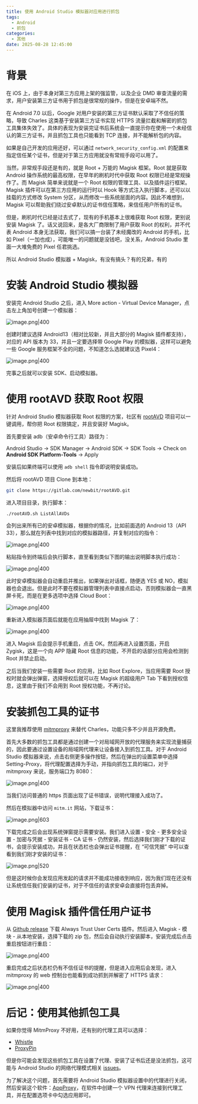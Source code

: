 ```yaml
---
title: 使用 Android Studio 模拟器对应用进行抓包
tags:
  - Android
  - 抓包
categories:
  - 其他
date: 2025-08-28 12:45:00
---
```


# 背景

在 iOS 上，由于本身对第三方应用上架的强监管，以及企业 DMD 审查流量的需求，用户安装第三方证书用于抓包是很常规的操作，但是在安卓端不然。

在 Android 7.0 以后，Google 对用户安装的第三方证书默认采取了不信任的策略，导致 Charles 这类基于安装第三方证书实现 HTTPS 流量拦截和解密的抓包工具集体失效了。具体的表现为安装完证书后系统会一直提示你在使用一个未经信认的第三方证书，并且抓包工具也只能看到 TCP 连接，并不能解析包的内容。

如果是自己开发的应用还好，可以通过 `network_security_config.xml` 的配置来指定信任某个证书，但是对于第三方应用就没有常规手段可以用了。

当然，非常规手段还是有的，就是 Root + 万能的 Magisk 框架。Root 就是获取 Android 操作系统的最高权限，在早年的刷机时代中获取 Root 权限已经是常规操作了。而 Magisk 简单来说就是一个 Root 权限的管理工具、以及插件运行框架。Magisk 插件可以在第三方应用的运行时以 Hook 等方式注入执行脚本，还可以以挂载的方式修改 System 分区，从而修改一些系统层面的内容。因此不难想到，Magisk 可以帮助我们绕过安卓默认的证书信任策略，来信任用户所有的证书。

但是，刷机时代已经是过去式了，现有的手机基本上很难获取 Root 权限，更别说安装 Magisk 了。话又说回来，是各大厂商限制了用户获取 Root 的权利，并不代表 Android 本身无法获取，我们可以搞一台装了未经魔改的 Android 的手机，比如 Pixel（一加也成），可能唯一的问题就是没钱吧，没关系，Android Studio 里面一大堆免费的 Pixel 任君挑选。

所以 Android Studio 模拟器 + Magisk，有没有搞头？有的兄弟，有的

# 安装 Android Studio 模拟器

安装完 Android Studio 之后，进入 More action - Virtual Device Manager，点击左上角加号创建一个模拟器：

![image.png|400](https://esunr-image-bed.oss-cn-beijing.aliyuncs.com/picgo/202508151506253.png)

 创建时建议选择 Android13（相对比较新，并且大部分的 Magisk 插件都支持），对应的 API 版本为 33，并且一定要选择带 Google Play 的模拟器，这样可以避免一些 Google 服务框架不全的问题，不知道怎么选就建议选 Pixel4：

![image.png|400](https://esunr-image-bed.oss-cn-beijing.aliyuncs.com/picgo/202508151508694.png)

完事之后就可以安装 SDK、启动模拟器。

# 使用 rootAVD 获取 Root 权限

针对 Android Studio 模拟器获取 Root 权限的方案，社区有 [rootAVD](https://gitlab.com/newbit/rootAVD) 项目可以一键调用，帮你把 Root 权限搞定，并且安装好 Magisk。

首先要安装 adb（安卓命令行工具）路径为：

Android Studio -> SDK Manager -> Android SDK -> SDK Tools -> Check on **Android SDK Platform-Tools** -> Apply

安装后如果终端可以使用 `adb shell` 指令即说明安装成功。

然后将 rootAVD 项目 Clone 到本地：

```sh
git clone https://gitlab.com/newbit/rootAVD.git
```

进入项目目录，执行脚本：

```sh
./rootAVD.sh ListAllAVDs
```

会列出来所有已的安卓模拟器，根据你的情况，比如前面选的 Android 13（API 33），那么就在列表中找到对应的模拟器路径，并复制对应的指令：

![image.png|400](https://esunr-image-bed.oss-cn-beijing.aliyuncs.com/picgo/202508151517303.png)

粘贴指令到终端后会执行脚本，直至看到类似下图的输出说明脚本执行成功：

![image.png|400](https://esunr-image-bed.oss-cn-beijing.aliyuncs.com/picgo/202508151526003.png)

此时安卓模拟器会自动重启并推出，如果弹出对话框，随便选 YES 或 NO，模拟器也会退出。但是此时不要在模拟器管理列表中直接点启动，否则模拟器会一直黑屏卡死，而是在更多选项中选择 Cloud Boot：

![image.png|400](https://esunr-image-bed.oss-cn-beijing.aliyuncs.com/picgo/202508151529501.png)

重新进入模拟器页面后就能在应用抽屉中找到 Magisk 了：

![image.png|400](https://esunr-image-bed.oss-cn-beijing.aliyuncs.com/picgo/202508151531052.png)

进入 Magisk 后会提示手机重启，点击 OK。然后再进入设置页面，开启 Zygisk，这是一个向 APP 隐藏 Root 信息的功能，不开启的话部分应用会检测到 Root 并禁止启动。

之后当我们安装一些需要 Root 的应用，比如 Root Explore，当应用需要 Root 授权时就会弹出弹窗，选择授权后就可以在 Magisk 的超级用户 Tab 下看到授权信息，这里由于我们不会用到 Root 授权功能，不再讨论。

# 安装抓包工具的证书

这里我推荐使用 [mitmproxy](https://www.mitmproxy.org/) 来替代 Charles，功能只多不少并且开源免费。

首先大多数的抓包工具都是通过创建一个对局域网开放的代理服务来实现流量捕获的，因此要通过设置设备的局域网代理来让设备接入到抓包工具。对于 Android Studio 模拟器来说，点击右侧更多操作按钮，然后在弹出的设置菜单中选择 Setting-Proxy，将代理配置选择为手动，并指向抓包工具的端口，对于 mitmproxy 来说，服务端口为 8080：

![image.png|400](https://esunr-image-bed.oss-cn-beijing.aliyuncs.com/picgo/202508151546510.png)

当我们访问普通的 https 页面出现了证书错误，说明代理接入成功了。

然后在模拟器中访问 `mitm.it` 网站，下载证书：

![image.png|603](https://esunr-image-bed.oss-cn-beijing.aliyuncs.com/picgo/202508151548213.png)

下载完成之后会出现系统弹窗提示需要安装。我们进入设置 - 安全 - 更多安全设置 - 加密与凭据 - 安装证书 - CA 证书 - 仍然安装，然后选择我们刚才下载的证书，会提示安装成功，并且在状态栏也会弹出证书提醒，在 “可信凭据” 中可以查看到我们刚才安装的证书：

![image.png|520](https://esunr-image-bed.oss-cn-beijing.aliyuncs.com/picgo/202508151552815.png)

但是这时候你会发现应用发起的请求并不能成功接收到响应，因为我们现在还没有让系统信任我们安装的证书，对于不信任的请求安卓会直接将包丢弃掉。

# 使用 Magisk 插件信任用户证书

从 [Github release](https://github.com/NVISOsecurity/AlwaysTrustUserCerts/releases) 下载 Always Trust User Certs 插件。然后进入 Magisk - 模块 - 从本地安装，选择下载的 zip 包，然后会自动执行安装脚本，安装完成后点击重启按钮进行重启：

![image.png|400](https://esunr-image-bed.oss-cn-beijing.aliyuncs.com/picgo/202508151608483.png)

重启完成之后状态栏仍有不信任证书的提醒，但是进入应用后会发现，进入 mitmproxy 的 web 控制台也能看到成功抓到并解密了 HTTPS 请求：

![image.png|400](https://esunr-image-bed.oss-cn-beijing.aliyuncs.com/picgo/202508151623198.png)
# 后记：使用其他抓包工具

如果你觉得 MitmProxy 不好用，还有别的代理工具可以选择：

- [Whistle](https://github.com/avwo/whistle)
- [ProxyPin](https://github.com/wanghongenpin/proxypin)

但是你可能会发现这些抓包工具在设置了代理、安装了证书后还是没法抓包，这可能与 Android Studio 的网络代理模式相关 [issues](https://github.com/avwo/whistle/issues/1248)。

为了解决这个问题，首先需要将 Android Studio 模拟器设置中的代理进行关闭，然后安装这个软件：[AppProxy](https://github.com/ys1231/appproxy)，在软件中创建一个 VPN 代理来连接到代理工具，并在配置选项卡中勾选应用即可。

